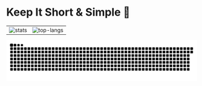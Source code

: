 # Keep It Short & Simple 👋

<table style="margin-left: auto; margin-right: auto;" border="0" cellpadding="0" cellspacing="0">
    <tr>
        <td>
            <!--左侧内容-->
            <img src="https://github-readme-stats.vercel.app/api?username=lipeiv&count_private=true&show_icons=true&theme=radical" alt="stats" />
        </td>
        <td>
            <!--右侧内容-->
            <img src="https://github-profile-summary-cards.vercel.app/api/cards/most-commit-language?username=lipeiv&theme=radical&locale=cn" alt="top-langs"/>
        </td>
    </tr>
</table>

![](https://raw.githubusercontent.com/lipeiv/lipeiv/main/assets/github-contribution-grid-snake.svg)
